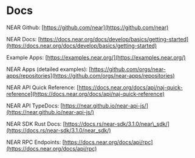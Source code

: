 # Docs

NEAR Github: [https://github.com/near](https://github.com/near) 

NEAR Docs: [https://docs.near.org/docs/develop/basics/getting-started](https://docs.near.org/docs/develop/basics/getting-started)

Example Apps: [https://examples.near.org/](https://examples.near.org/)

NEAR Apps \(detailed examples\): [https://github.com/orgs/near-apps/repositories](https://github.com/orgs/near-apps/repositories)

NEAR API Quick Reference: [https://docs.near.org/docs/api/naj-quick-reference](https://docs.near.org/docs/api/naj-quick-reference)

NEAR API TypeDocs: [https://near.github.io/near-api-js/](https://near.github.io/near-api-js/)

NEAR SDK Rust Docs: [https://docs.rs/near-sdk/3.1.0/near\_sdk/](https://docs.rs/near-sdk/3.1.0/near_sdk/)

NEAR RPC Endpoints: [https://docs.near.org/docs/api/rpc](https://docs.near.org/docs/api/rpc)



